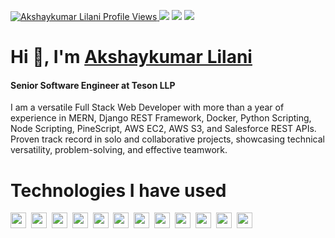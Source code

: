 <a href="https://www.adityavsingh.com"><img src="https://komarev.com/ghpvc/?username=AkshaykumarLilani&label=Profile%20views&color=0e75b6&style=flat" alt="Akshaykumar Lilani Profile Views" /> </a>
<a href="https://www.akshaylilani.com"><img src="https://img.shields.io/badge/-akshaylilani.com-3423A6?style=flat&logo=googlechrome&logoColor=white"/></a>
<a href="https://linkedin.com/in/akshay-lilani"><img src="https://img.shields.io/badge/-Akshay_Lilani-0077B5?style=flat&logo=Linkedin&logoColor=white"/></a>
<a href="https://in.tradingview.com/u/S_Codes/"><img src="https://img.shields.io/badge/-Stocks_and_Codes-black?style=flat&logo=tradingview&logoColor=white"/></a>

<h1 align="left">
  Hi 👋, I'm 
    <a href="https://akshaylilani.com" target="blank">Akshaykumar Lilani</a>
</h1>
<h4>Senior Software Engineer at Teson LLP</h4>
I am a versatile Full Stack Web Developer with more than a year of experience in MERN, Django REST Framework, Docker, Python Scripting, Node Scripting, PineScript, AWS EC2, AWS S3, and Salesforce REST APIs. Proven track record in solo and collaborative projects, showcasing technical versatility, problem-solving, and effective teamwork.

<h1>Technologies I have used</h1>
<a href="https://www.python.org/" target="_blank"><img src="https://img.shields.io/badge/-Python-05122A?style=flat&logo=python" height="25"></a>&nbsp;
<a href="https://developer.mozilla.org/en-US/docs/Web/JavaScript" target="_blank"><img src="https://img.shields.io/badge/-JavaScript-05122A?style=flat&logo=javascript" height="25"></a>&nbsp;
<a href="https://www.java.com/" target="_blank"><img src="https://img.shields.io/badge/-Java-05122A?style=flat&logo=Java&logoColor=FFA518" height="25"></a>&nbsp;
<a href="https://reactjs.org/" target="_blank"><img src="https://img.shields.io/badge/-React-05122A?style=flat&logo=react" height="25"></a>&nbsp;
<a href="https://www.pine-script.com/" target="_blank"><img src="https://img.shields.io/badge/-PineScript-05122A?style=flat&logo=pinescript" height="25"></a>&nbsp;
<a href="https://nodejs.org/" target="_blank"><img src="https://img.shields.io/badge/-Node.js-05122A?style=flat&logo=node.js" height="25"></a>&nbsp;
<a href="https://www.djangoproject.com/" target="_blank"><img src="https://img.shields.io/badge/-Django-05122A?style=flat&logo=django&logoColor=092E20" height="25"></a>&nbsp;
<a href="https://getbootstrap.com/" target="_blank"><img src="https://img.shields.io/badge/-Bootstrap-05122A?style=flat&logo=bootstrap&logoColor=563D7C" height="25"></a>&nbsp;
<a href="https://developer.mozilla.org/en-US/docs/Web/HTML" target="_blank"><img src="https://img.shields.io/badge/-HTML-05122A?style=flat&logo=HTML5" height="25"></a>&nbsp;
<a href="https://developer.mozilla.org/en-US/docs/Web/CSS" target="_blank"><img src="https://img.shields.io/badge/-CSS-05122A?style=flat&logo=CSS3&logoColor=1572B6" height="25"></a>&nbsp;
<a href="https://git-scm.com/" target="_blank"><img src="https://img.shields.io/badge/-Git-05122A?style=flat&logo=git" height="25"></a>&nbsp;
<a href="https://code.visualstudio.com/" target="_blank"><img src="https://img.shields.io/badge/-Visual%20Studio%20Code-05122A?style=flat&logo=visual-studio-code&logoColor=007ACC" height="25"></a>
